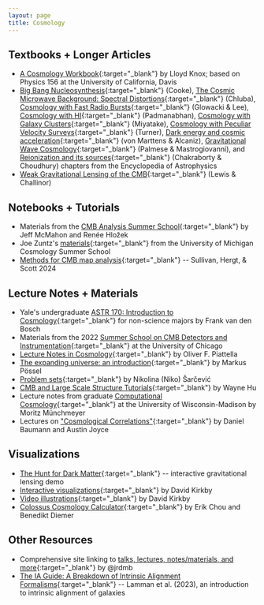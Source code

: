 ```yaml
---
layout: page
title: Cosmology
---
```


## Textbooks + Longer Articles
- [A Cosmology Workbook](https://phys.libretexts.org/Courses/University_of_California_Davis/UCD%3A_Physics_156_-_A_Cosmology_Workbook/Workbook){:target="_blank"} by Lloyd Knox; based on Physics 156 at the University of California, Davis
- [Big Bang Nucleosynthesis](https://arxiv.org/abs/2409.06015){:target="_blank"} (Cooke), [The Cosmic Microwave Background: Spectral Distortions](https://arxiv.org/abs/2502.05188){:target="_blank"} (Chluba), [Cosmology with Fast Radio Bursts](https://arxiv.org/abs/2410.24072){:target="_blank"} (Glowacki & Lee), [Cosmology with HI](https://arxiv.org/abs/2411.08113){:target="_blank"} (Padmanabhan), [Cosmology with Galaxy Clusters](https://arxiv.org/abs/2505.07697){:target="_blank"} (Miyatake), [Cosmology with Peculiar Velocity Surveys](https://arxiv.org/abs/2411.19484){:target="_blank"} (Turner), [Dark energy and cosmic acceleration](https://arxiv.org/abs/2502.00923){:target="_blank"} (von Marttens & Alcaniz), [Gravitational Wave Cosmology](https://arxiv.org/abs/2502.00239){:target="_blank"} (Palmese & Mastrogiovanni), and [Reionization and its sources](https://arxiv.org/abs/2502.12004){:target="_blank"} (Chakraborty & Choudhury) chapters from the Encyclopedia of Astrophysics
- [Weak Gravitational Lensing of the CMB](https://arxiv.org/abs/astro-ph/0601594){:target="_blank"} (Lewis & Challinor)

## Notebooks + Tutorials
- Materials from the [CMB Analysis Summer School](https://github.com/jeffmcm1977/CMBAnalysis_SummerSchool){:target="_blank"} by Jeff McMahon and Renée Hložek
- Joe Zuntz's [materials](https://github.com/joezuntz/michigan){:target="_blank"} from the University of Michigan Cosmology Summer School
- [Methods for CMB map analysis](https://arxiv.org/abs/2410.12951){:target="_blank"} -- Sullivan, Hergt, & Scott 2024

## Lecture Notes + Materials 
- Yale's undergraduate [ASTR 170: Introduction to Cosmology](http://www.astro.yale.edu/vdbosch/Introduction_to_Cosmology.pdf){:target="_blank"} for non-science majors by Frank van den Bosch
- Materials from the 2022 [Summer School on CMB Detectors and Instrumentation](https://kicp-workshops.uchicago.edu/2022-CMB-SCHOOL/presentations.php){:target="_blank"} at the University of Chicago
- [Lecture Notes in Cosmology](https://arxiv.org/abs/1803.00070){:target="_blank"} by Oliver F. Piattella
- [The expanding universe: an introduction](https://arxiv.org/abs/1712.10315){:target="_blank"} by Markus Pössel
- [Problem sets](https://github.com/nikosarcevic/PhysicsProblemSets#astro){:target="_blank"} by Nikolina (Niko) Šarčević
- [CMB and Large Scale Structure Tutorials](http://background.uchicago.edu/index.html){:target="_blank"} by Wayne Hu
- Lecture notes from graduate [Computational Cosmology](https://munchmeyer.physics.wisc.edu/lecture-notes/){:target="_blank"} at the University of Wisconsin-Madison by Moritz Münchmeyer
- Lectures on ["Cosmological Correlations"](https://github.com/ddbaumann/cosmo-correlators){:target="_blank"} by Daniel Baumann and Austin Joyce

## Visualizations
- [The Hunt for Dark Matter](https://gravitational-lensing.explored.info){:target="_blank"} -- interactive gravitational lensing demo
- [Interactive visualizations](https://dkirkby.github.io/cosmo-demo/){:target="_blank"} by David Kirkby
- [Video illustrations](https://www.youtube.com/playlist?list=PL7OMoi4OS2cxFlneU57--8iCOf6bESH9c){:target="_blank"} by David Kirkby
- [Colossus Cosmology Calculator](https://colossus.astro.umd.edu){:target="_blank"} by Erik Chou and Benedikt Diemer

## Other Resources
- Comprehensive site linking to [talks, lectures, notes/materials, and more](https://jrdmb.netlify.app){:target="_blank"} by @jrdmb
- [The IA Guide: A Breakdown of Intrinsic Alignment Formalisms](https://arxiv.org/abs/2309.08605){:target="_blank"} -- Lamman et al. (2023), an introduction to intrinsic alignment of galaxies
